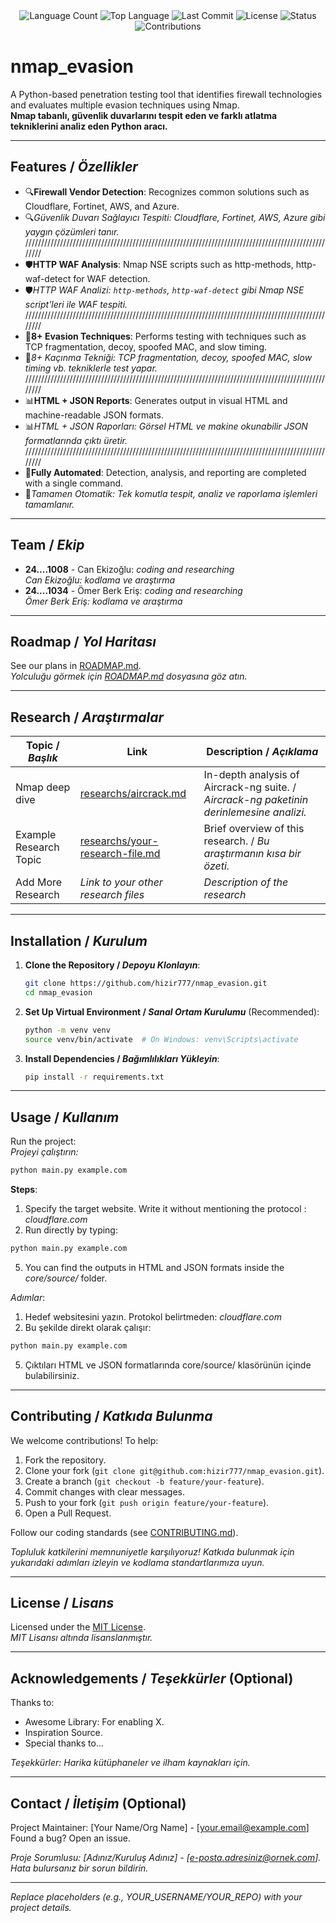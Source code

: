 <div align="center">
  <img src="https://img.shields.io/github/languages/count/hizir777/nmap_evasion?style=flat-square&color=blueviolet" alt="Language Count">
  <img src="https://img.shields.io/github/languages/top/hizir777/nmap_evasion?style=flat-square&color=1e90ff" alt="Top Language">
  <img src="https://img.shields.io/github/last-commit/hizir777/nmap_evasion?style=flat-square&color=ff69b4" alt="Last Commit">
  <img src="https://img.shields.io/github/license/hizir777/nmap_evasion?style=flat-square&color=yellow" alt="License">
  <img src="https://img.shields.io/badge/Status-Active-green?style=flat-square" alt="Status">
  <img src="https://img.shields.io/badge/Contributions-Welcome-brightgreen?style=flat-square" alt="Contributions">
</div>

# nmap_evasion

A Python-based penetration testing tool that identifies firewall technologies and evaluates multiple evasion techniques using Nmap.  
**Nmap tabanlı, güvenlik duvarlarını tespit eden ve farklı atlatma tekniklerini analiz eden Python aracı.**

---

## Features / *Özellikler*

- 🔍**Firewall Vendor Detection**: Recognizes common solutions such as Cloudflare, Fortinet, AWS, and Azure.
- 🔍*Güvenlik Duvarı Sağlayıcı Tespiti:  Cloudflare, Fortinet, AWS, Azure gibi yaygın çözümleri tanır.*
////////////////////////////////////////////////////////////////////////////////////////////////////
- 🛡️**HTTP WAF Analysis**: Nmap NSE scripts such as http-methods, http-waf-detect for WAF detection.
- 🛡️*HTTP WAF Analizi: `http-methods`, `http-waf-detect` gibi Nmap NSE script'leri ile WAF tespiti.*
////////////////////////////////////////////////////////////////////////////////////////////////////
- 🎯**8+ Evasion Techniques**: Performs testing with techniques such as TCP fragmentation, decoy, spoofed MAC, and slow timing.
- 🎯*8+ Kaçınma Tekniği: TCP fragmentation, decoy, spoofed MAC, slow timing vb. tekniklerle test yapar.*
////////////////////////////////////////////////////////////////////////////////////////////////////
- 📊**HTML + JSON Reports**: Generates output in visual HTML and machine-readable JSON formats.
- 📊*HTML + JSON Raporları: Görsel HTML ve makine okunabilir JSON formatlarında çıktı üretir.*
////////////////////////////////////////////////////////////////////////////////////////////////////
- 🔧**Fully Automated**: Detection, analysis, and reporting are completed with a single command.
- 🔧*Tamamen Otomatik: Tek komutla tespit, analiz ve raporlama işlemleri tamamlanır.*
  

---

## Team / *Ekip*

- **24....1008** - Can Ekizoğlu: *coding and researching*  
  *Can Ekizoğlu: kodlama ve araştırma*
- **24....1034** - Ömer Berk Eriş: *coding and researching*  
  *Ömer Berk Eriş: kodlama ve araştırma*

---

## Roadmap / *Yol Haritası*

See our plans in [ROADMAP.md](ROADMAP.md).  
*Yolculuğu görmek için [ROADMAP.md](ROADMAP.md) dosyasına göz atın.*

---

## Research / *Araştırmalar*

| Topic / *Başlık*        | Link                                    | Description / *Açıklama*                        |
|-------------------------|-----------------------------------------|------------------------------------------------|
| Nmap deep dive          | [researchs/aircrack.md](researchs/aircrack.md) | In-depth analysis of Aircrack-ng suite. / *Aircrack-ng paketinin derinlemesine analizi.* |
| Example Research Topic  | [researchs/your-research-file.md](researchs/your-research-file.md) | Brief overview of this research. / *Bu araştırmanın kısa bir özeti.* |
| Add More Research       | *Link to your other research files*     | *Description of the research*                  |

---

## Installation / *Kurulum*

1. **Clone the Repository / *Depoyu Klonlayın***:  
   ```bash
   git clone https://github.com/hizir777/nmap_evasion.git
   cd nmap_evasion
   ```

2. **Set Up Virtual Environment / *Sanal Ortam Kurulumu*** (Recommended):  
   ```bash
   python -m venv venv
   source venv/bin/activate  # On Windows: venv\Scripts\activate
   ```

3. **Install Dependencies / *Bağımlılıkları Yükleyin***:  
   ```bash
   pip install -r requirements.txt
   ```

---

## Usage / *Kullanım*

Run the project:  
*Projeyi çalıştırın:*

```bash
python main.py example.com
```

**Steps**:  

1. Specify the target website. Write it without mentioning the protocol :
    *cloudflare.com*  
3. Run directly by typing:
  ```bash
  python main.py example.com
  ```
5. You can find the outputs in HTML and JSON formats inside the *core/source/* folder.

   
*Adımlar*:  
1. Hedef websitesini yazın. Protokol belirtmeden:
    *cloudflare.com*  
3. Bu şekilde direkt olarak çalışır:
  ```bash
  python main.py example.com
  ```  
5. Çıktıları HTML ve JSON formatlarında core/source/ klasörünün içinde bulabilirsiniz.

---

## Contributing / *Katkıda Bulunma*

We welcome contributions! To help:  
1. Fork the repository.  
2. Clone your fork (`git clone git@github.com:hizir777/nmap_evasion.git`).  
3. Create a branch (`git checkout -b feature/your-feature`).  
4. Commit changes with clear messages.  
5. Push to your fork (`git push origin feature/your-feature`).  
6. Open a Pull Request.  

Follow our coding standards (see [CONTRIBUTING.md](CONTRIBUTING.md)).  

*Topluluk katkilerini memnuniyetle karşılıyoruz! Katkıda bulunmak için yukarıdaki adımları izleyin ve kodlama standartlarımıza uyun.*

---

## License / *Lisans*

Licensed under the [MIT License](LICENSE.md).  
*MIT Lisansı altında lisanslanmıştır.*

---

## Acknowledgements / *Teşekkürler* (Optional)

Thanks to:  
- Awesome Library: For enabling X.  
- Inspiration Source.  
- Special thanks to...  

*Teşekkürler: Harika kütüphaneler ve ilham kaynakları için.*

---

## Contact / *İletişim* (Optional)

Project Maintainer: [Your Name/Org Name] - [your.email@example.com]  
Found a bug? Open an issue.  

*Proje Sorumlusu: [Adınız/Kuruluş Adınız] - [e-posta.adresiniz@ornek.com]. Hata bulursanız bir sorun bildirin.*

---

*Replace placeholders (e.g., YOUR_USERNAME/YOUR_REPO) with your project details.*
